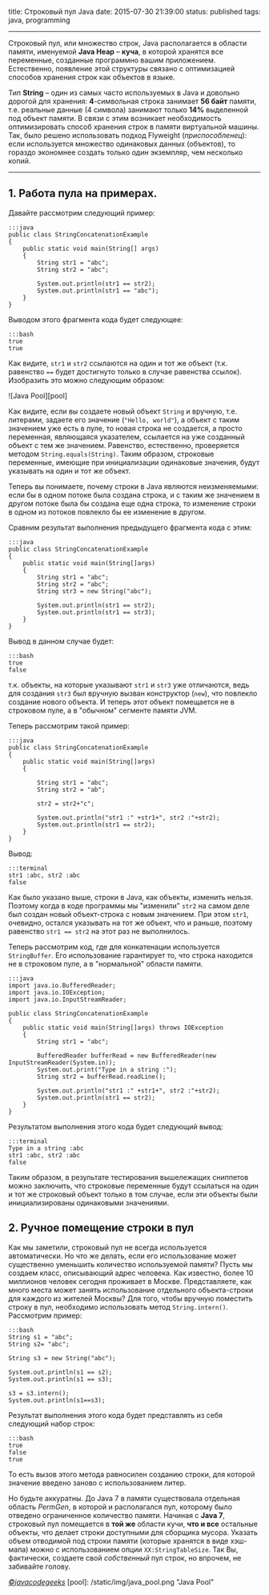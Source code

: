 title: Строковый пул Java
date: 2015-07-30 21:39:00
status: published
tags: java, programming

***

Строковый пул, или множество строк, Java располагается в области памяти, именуемой **Java Heap** – **куча**, в которой хранятся все переменные, созданные программно вашим приложением. Естественно, появление этой структуры связано с оптимизацией способов хранения строк как объектов в языке.

Тип **String** – один из самых часто используемых в Java и довольно дорогой для хранения: **4**-символьная строка занимает **56 байт** памяти, т.е. реальные данные (4 символа) занимают только **14%** выделенной под объект памяти. В связи с этим возникает необходимость оптимизировать способ хранения строк в памяти виртуальной машины. Так, было решено использовать подход Flyweight (*приспособленец*): если используется множество одинаковых данных (объектов), то гораздо экономнее создать только *один* экземпляр, чем несколько копий.

***

## 1. Работа пула на примерах.

Давайте рассмотрим следующий пример:

    :::java
    public class StringConcatenationExample
    {
        public static void main(String[] args)
        {
            String str1 = "abc";
            String str2 = "abc";

            System.out.println(str1 == str2);
            System.out.println(str1 == "abc");
        }
    }

Выводом этого фрагмента кода будет следующее:

    :::bash
	true
	true

Как видите, `str1` и `str2` ссылаются на один и тот же объект (т.к. равенство `==` будет достигнуто только в случае равенства ссылок). Изобразить это можно следующим образом:

![Java Pool][pool]

Как видите, если вы создаете новый объект `String` и вручную, т.е. литерами, задаете его значение (`"Hello, world"`), а объект с таким значением уже есть в пуле, то новая строка не создается, а просто переменная, являющаяся указателем, ссылается на уже созданный объект с тем же значением. Равенство, естественно, проверяется методом `String.equals(String)`. Таким образом, строковые переменные, имеющие при инициализации одинаковые значения, будут указывать на один и тот же объект.

Теперь вы понимаете, почему строки в Java являются неизменяемыми: если бы в одном потоке была создана строка, и с таким же значением в другом потоке была бы создана еще одна строка, то изменение строки в одном из потоков повлекло бы ее изменение в другом.

Сравним результат выполнения предыдущего фрагмента кода с этим:

    :::java
    public class StringConcatenationExample
	{
	    public static void main(String[]args)
    	{
	        String str1 = "abc";
    		String str2 = "abc";
	        String str3 = new String("abc");

            System.out.println(str1 == str2);
            System.out.println(str1 == str3);
        }
    }

Вывод в данном случае будет:

    :::bash
    true
    false

т.к. объекты, на которые указывают `str1` и `str3` уже отличаются, ведь для создания `str3` был вручную вызван конструктор (`new`), что повлекло создание нового объекта. И теперь этот объект помещается не в строковом пуле, а в "обычном" сегменте памяти JVM.

Теперь рассмотрим такой пример:

    :::java
    public class StringConcatenationExample
	{
        public static void main(String[]args)
    	{

            String str1 = "abc";
            String str2 = "ab";

            str2 = str2+"c";

            System.out.println("str1 :" +str1+", str2 :"+str2);
            System.out.println(str1 == str2);
        }
    }

Вывод:

    :::terminal
    str1 :abc, str2 :abc
    false

Как было указано выше, строки в Java, как объекты, изменить нельзя. Поэтому когда в коде программы мы "изменили" `str2` на самом деле был создан новый объект-строка с новым значением. При этом `str1`, очевидно, остался указывать на тот же объект, что и раньше, поэтому равенство `str1 == str2` на этот раз не выполнилось.

Теперь рассмотрим код, где для конкатенации используется `StringBuffer`. Его использование гарантирует то, что строка находится не в строковом пуле, а в "нормальной" области памяти.

    :::java
    import java.io.BufferedReader;
    import java.io.IOException;
    import java.io.InputStreamReader;

    public class StringConcatenationExample
    {
        public static void main(String[]args) throws IOException
        {
            String str1 = "abc";

            BufferedReader bufferRead = new BufferedReader(new InputStreamReader(System.in));
            System.out.print("Type in a string :");
            String str2 = bufferRead.readLine();

            System.out.println("str1 :" +str1+", str2 :"+str2);
            System.out.println(str1 == str2);
        }
    }

Результатом выполнения этого кода будет следующий вывод:

    :::terminal
    Type in a string :abc
    str1 :abc, str2 :abc
    false

Таким образом, в результате тестирования вышележащих сниппетов можно заключить, что строковые переменные будут ссылаться на один и тот же строковый объект только в том случае, если эти объекты были инициализированы одинаковыми значениями.

## 2. Ручное помещение строки в пул

Как мы заметили, строковый пул не всегда используется автоматически. Но что же делать, если его использование может существенно уменьшить количество используемой памяти? Пусть мы создаем класс, описывающий адрес человека. Как известно, более 10 миллионов человек сегодня проживает в Москве. Представляете, как много места может занять использование отдельного объекта-строки для каждого из жителей Москвы? Для того, чтобы вручную поместить строку в пул, необходимо использовать метод `String.intern()`. Рассмотрим пример:

    :::bash
    String s1 = "abc";
    String s2= "abc";

    String s3 = new String("abc");

    System.out.println(s1 == s2);
    System.out.println(s1 == s3);

    s3 = s3.intern();
    System.out.println(s1==s3);

Результат выполнения этого кода будет представлять из себя следующий набор строк:

    :::bash
    true
    false
    true

То есть вызов этого метода равносилен созданию строки, для которой значение введено заново с использованием литер.

Но будьте аккуратны. До Java 7 в памяти существовала отдельная область *PermGen*, в которой и располагался пул, которому было отведено ограниченное количество памяти. Начиная с **Java 7**, строковый пул помещается в **той же** области кучи, **что и все** остальные объекты, что делает строки доступными для сборщика мусора. Указать объем отводимой под строки памяти (которые хранятся в виде хэш-мапа) можно с использованием опции `XX:StringTableSize`. Так Вы, фактически, создаете свой *собственный* пул строк, но впрочем, не забивайте голову.

[*©javacodegeeks*](http://examples.javacodegeeks.com/core-java/lang/string/java-string-pool-example/)
[pool]: /static/img/java_pool.png "Java Pool"
